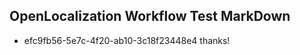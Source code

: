 ## OpenLocalization Workflow Test MarkDown
* efc9fb56-5e7c-4f20-ab10-3c18f23448e4 thanks!

<!--HONumber=Aug16_HO4-->


